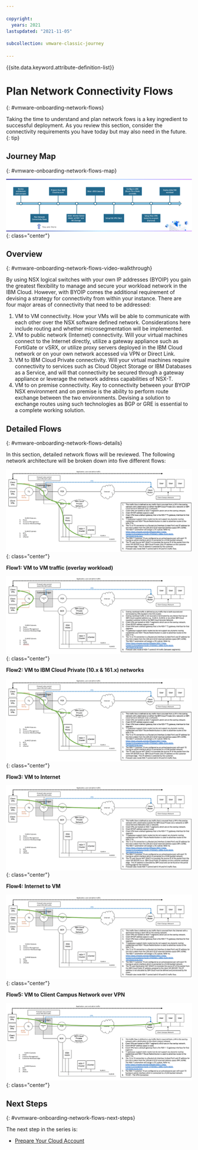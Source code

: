```yaml
---

copyright:
  years: 2021
lastupdated: "2021-11-05"

subcollection: vmware-classic-journey

---
```


{{site.data.keyword.attribute-definition-list}}

# Plan Network Connectivity Flows
{: #vmware-onboarding-network-flows}

Taking the time to understand and plan network fows is a key ingredient to successful deployment. As you review this section, consider the connectivity requirements you have today but may also need in the future.
{: tip}

## Journey Map
{: #vmware-onboarding-network-flows-map}

![Architecture](images/solution-vmware-onboarding-hidden/network-flows/journey-map.png){: class="center"}

## Overview
{: #vmware-onboarding-network-flows-video-walkthrough}

By using NSX logical switches with your own IP addresses (BYOIP) you gain the greatest flexibility to manage and secure your workload network in the IBM Cloud. However, with BYOIP comes the additional requirement of devising a strategy for connectivity from within your instance. There are four major areas of connectivity that need to be addressed:

1. VM to VM connectivity. How your VMs will be able to communicate with each other over the NSX software defined network. Considerations here include routing and whether microsegmentation will be implemented.
2. VM to public network (Internet) connectivity. Will your virtual machines connect to the Internet directly, utilize a gateway appliance such as FortiGate or vSRX, or utilize proxy servers deployed in the IBM Cloud network or on your own network accessed via VPN or Direct Link.
3. VM to IBM Cloud Private connectivity. Will your virtual machines require connectivity to services such as Cloud Object Storage or IBM Databases as a Service, and will that connectivity be secured through a gateway appliance or leverage the network address capabilities of NSX-T.
4. VM to on premise connectivity. Key to connectivity between your BYOIP NSX environment and on premise is the ability to perform route exchange between the two environments. Devising a solution to exchange routes using such technologies as BGP or GRE is essential to a complete working solution.



## Detailed Flows
{: #vmware-onboarding-network-flows-details}



In this section, detailed network flows will be reviewed. The following network architecture will be broken down into five different flows:

![Architecture](images/solution-vmware-onboarding-hidden/network-flows/flow3.png){: class="center"}



**Flow1: VM to VM traffic (overlay workload)**

![Architecture](images/solution-vmware-onboarding-hidden/network-flows/flow2.png){: class="center"}



**Flow2: VM to IBM Cloud Private (10.x & 161.x) networks**

![Architecture](images/solution-vmware-onboarding-hidden/network-flows/flow3.png){: class="center"}



**Flow3: VM to Internet**

![Architecture](images/solution-vmware-onboarding-hidden/network-flows/flow4.png){: class="center"}

**Flow4: Internet to VM**

![Architecture](images/solution-vmware-onboarding-hidden/network-flows/flow5.png){: class="center"}

**Flow5: VM to Client Campus Network over VPN**

![Architecture](images/solution-vmware-onboarding-hidden/network-flows/flow6.png){: class="center"}

## Next Steps
{: #vvmware-onboarding-network-flows-next-steps}

The next step in the series is:

* [Prepare Your Cloud Account](/docs/solution-tutorials?topic=solution-tutorials-vmware-onboarding-resource-groups-iam)
